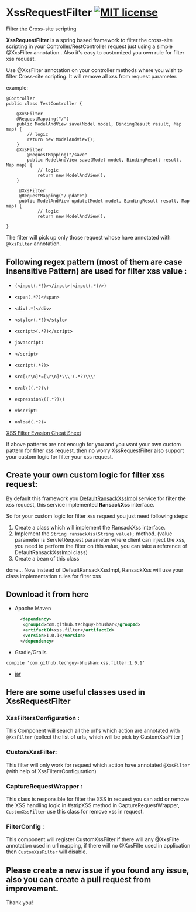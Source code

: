 # XssRequestFilter [![MIT license](https://img.shields.io/badge/license-GPL_3.0-yellow.svg)](https://github.com/techguy-bhushan/XssRequestFilters/blob/master/LICENSE)

Filter the Cross-site scripting



__XssRequestFilter__ is a spring based framework to filter the cross-site scripting in your Controller/RestController request just using a simple @XxsFilter annotation . Also it's easy to customized you own rule for filter xss request.


Use @XxsFilter annotation on your controller methods where you wish to filter  Cross-site scripting.
It will remove all xss from request parameter.

example:
```
@Controller
public class TestController {

    @XxsFilter
    @RequestMapping("/")
    public ModelAndView save(Model model, BindingResult result, Map map) {
        // logic
        return new ModelAndView();
    }
    @XxsFilter
        @RequestMapping("/save"
        public ModelAndView save(Model model, BindingResult result, Map map) {
            // logic
            return new ModelAndView();
    }
    
     @XxsFilter
     @RequestMapping("/update")
     public ModelAndView update(Model model, BindingResult result, Map map) {
            // logic
            return new ModelAndView();
     
}

```


The filter will pick up only those request whose have annotated with `@XxsFilter` annotation.
 
 
## Following regex pattern (most of them are case insensitive Pattern) are used for filter xss value :

* `(<input(.*?)></input>|<input(.*)/>)`

* `<span(.*?)</span>`

* `<div(.*)</div>`

* `<style>(.*?)</style>`

* `<script>(.*?)</script>`

* `javascript:`

* `</script>`

* `<script(.*?)>`

* `src[\r\n]*=[\r\n]*\\\'(.*?)\\\'`

* `eval\((.*?)\)`

* `expression\((.*?)\)`

* `vbscript:`

* `onload(.*?)=`

[XSS Filter Evasion Cheat Sheet](https://www.owasp.org/index.php/XSS_Filter_Evasion_Cheat_Sheet)

If above patterns are not enough for you and you want your own custom pattern for filter xss request, then no worry XssRequestFilter also support 
your custom logic for filter your xss request.

## Create your own custom logic for filter xss request:

By default this framework you [DefaultRansackXssImpl](https://github.com/techguy-bhushan/XssRequestFilters/blob/master/src/main/java/com/xss/filters/service/DefaultRansackXssImpl.java)
service for filter the xss request, this service implemented **RansackXss** interface.

So for your custom logic for filter xss request you just need following steps:
1. Create a class which will implement the RansackXss interface.
2. Implement the `String ransackXss(String value);` method. (value parameter is ServletRequest parameter where client can inject the xss, you need to perform the filter on this value, you can take a reference of DefaultRansackXssImpl class)
3. Create a bean of this class 

done... Now instead of DefaultRansackXssImpl, RansackXss will use your class implementation rules for filter xss
  
 
## Download it from here  

* Apache Maven  
  ```xml
    <dependency>
     <groupId>com.github.techguy-bhushan</groupId>
     <artifactId>xss.filter</artifactId>
     <version>1.0.1</version>
    </dependency> 
  ```
 
 * Gradle/Grails
 
 `compile 'com.github.techguy-bhushan:xss.filter:1.0.1'`
  
 * [jar](https://search.maven.org/remotecontent?filepath=com/github/techguy-bhushan/xss.filter/1.0.1/xss.filter-1.0.1.jar)
 
  
## Here are some useful classes used in XssRequestFilter

### XssFiltersConfiguration :
 This Component will search all the url's which action are annotated with `@XxsFilter` (collect the list of urls, which will be pick by CustomXssFilter )
 
### CustomXssFilter:
 This filter will only work for request which action have annotated `@XxsFilter` (with help of XssFiltersConfiguration)
 
### CaptureRequestWrapper :
 This class is responsible for filter the XSS in request you can add or remove the XSS handling logic in #stripXSS method  in CaptureRequestWrapper,  `CustomXssFilter` use this class for remove xss in request.
 
### FilterConfig : 
  This component will register CustomXssFilter if there will any @XxsFilte annotation used in url mapping, if there will no @XxsFilte used in application then `CustomXssFilter` will disable.
  
  
   
## Please create a new issue if you found any issue, also you can create a pull request from improvement. 

Thank you!
 
